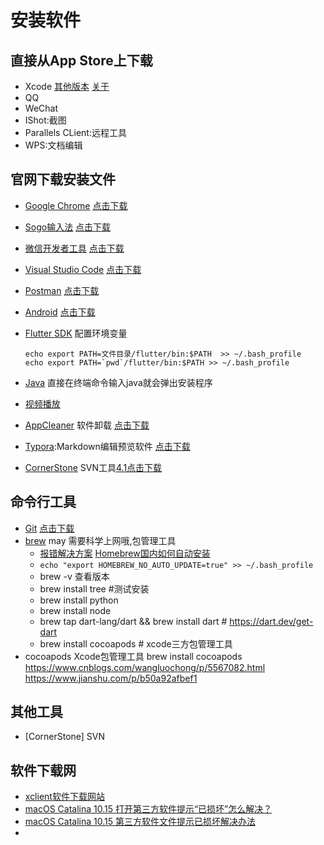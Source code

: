 # 安装软件
## 直接从App Store上下载
- Xcode [其他版本](https://developer.apple.com/download/more/) [关于](https://developer.apple.com/cn/support/xcode/)
- QQ 
- WeChat
- IShot:截图
- Parallels CLient:远程工具
- WPS:文档编辑


## 官网下载安装文件
- [Google Chrome](https://www.google.cn/intl/zh-CN/chrome/) [点击下载](https://dl.google.com/chrome/mac/stable/GGRO/googlechrome.dmg)
- [Sogo输入法](https://pinyin.sogou.com/mac/)  [点击下载](http://cdn2.ime.sogou.com/c01fa0af246155e5fb0820d7c1f277be/5ec9f88d/dl/index/1588947491/sogou_mac_58a.zip)
- [微信开发者工具](https://developers.weixin.qq.com/miniprogram/dev/devtools/download.html)  [点击下载](https://dldir1.qq.com/WechatWebDev/nightly/p-ae42ee2cde4d42ee80ac60b35f183a99/wechat_devtools_1.02.2004020.dmg)
- [Visual Studio Code](https://code.visualstudio.com)  [点击下载](https://vscode.cdn.azure.cn/stable/5763d909d5f12fe19f215cbfdd29a91c0fa9208a/VSCode-darwin-stable.zip)
- [Postman](https://www.postman.com/downloads/)  [点击下载](https://dl.pstmn.io/download/latest/osx)
- [Android](https://developer.android.google.cn/studio)  [点击下载](https://r3---sn-bvn0o-tpil.gvt1.com/edgedl/android/studio/install/3.6.3.0/android-studio-ide-192.6392135-mac.dmg?cms_redirect=yes&mh=9f&mip=119.33.194.221&mm=28&mn=sn-bvn0o-tpil&ms=nvh&mt=1590294792&mv=m&mvi=2&pl=19&shardbypass=yes)
- [Flutter SDK](https://flutter.dev/docs/development/tools/sdk/releases?tab=macos) 
	配置环境变量
	
	```shell
	echo export PATH=文件目录/flutter/bin:$PATH  >> ~/.bash_profile
	echo export PATH=`pwd`/flutter/bin:$PATH >> ~/.bash_profile
	```
- [Java](http://www.oracle.com/technetwork/java/javase/downloads) 直接在终端命令输入java就会弹出安装程序
- [视频播放](https://iina.io)
- [AppCleaner](http://freemacsoft.net/appcleaner/) 软件卸载 [点击下载](https://freemacsoft.net/downloads/AppCleaner_3.5.zip)
- [Typora](https://www.typora.io):Markdown编辑预览软件 [点击下载](https://freemacsoft.net/downloads/AppCleaner_3.5.zip)
- [CornerStone](https://xclient.info/search/s/svn/) SVN工具[4.1点击下载](http://u864.ch1-cucc-dd.tv002.com/down/dbb422373fa9e0077ec155c1a94b8fcf/Cornerstone_4.1_xclient.info.dmg?cts=wt-f-D119A33A194A221F9736c&ctp=119A33A194A221&ctt=1590328950&limit=1&spd=35000&ctk=dbb422373fa9e0077ec155c1a94b8fcf&chk=d2a500932d9e8bb25e63aba12065e47f-18115072&mtd=1)

## 命令行工具
- [Git](https://git-scm.com/download/mac) [点击下载](https://nchc.dl.sourceforge.net/project/git-osx-installer/git-2.15.0-intel-universal-mavericks.dmg)
- [brew](https://brew.sh) may 需要科学上网哦,包管理工具
	- [报错解决方案](https://www.zhihu.com/question/35928898?sort=created)   [Homebrew国内如何自动安装](https://zhuanlan.zhihu.com/p/111014448)
	- `echo "export HOMEBREW_NO_AUTO_UPDATE=true" >> ~/.bash_profile`
	- brew -v 查看版本
	- brew install tree #测试安装
	- brew install python  
	- brew install node
	- brew tap dart-lang/dart && brew install dart # https://dart.dev/get-dart
	- brew install cocoapods # xcode三方包管理工具
- cocoapods Xcode包管理工具
	brew install cocoapods
	https://www.cnblogs.com/wangluochong/p/5567082.html
	https://www.jianshu.com/p/b50a92afbef1

## 其他工具 
- [CornerStone] SVN 

## 软件下载网
- [xclient软件下载网站](https://xclient.info)
- [macOS Catalina 10.15 打开第三方软件提示“已损坏”怎么解决？](https://blog.csdn.net/mac666999/article/details/102683400)
- [macOS Catalina 10.15 第三方软件文件提示已损坏解决办法](https://blog.csdn.net/D_Y925224/article/details/102571444)
- 







